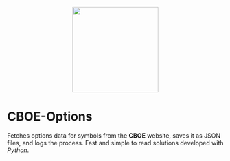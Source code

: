 <p align="center">
  <img src="https://imgur.com/AAi132s.png" width=200 />
</p>

# CBOE-Options
Fetches options data for symbols from the **CBOE** website, saves it as JSON files, and logs the process. Fast and simple to read solutions developed with *Python*.
